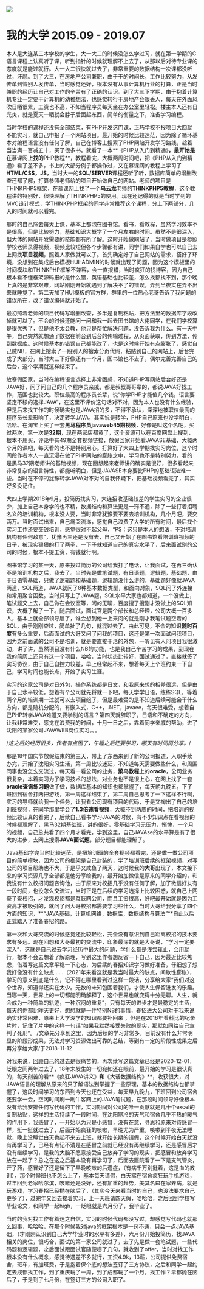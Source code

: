 ![](https://img-blog.csdnimg.cn/1006d68dd9bc42b2af325cc49eb1e06b.png)

# 我的大学 2015.09 - 2019.07

本人是大连某三本学校的学生，大一大二的时候没怎么学过习，就在第一学期的C语言课程上认真听了课，听到指针的时候就理解不上去了，从那以后对待专业课的态度就是能过就行。大一大二很快就过去了，非常重要的数据结构一次课都没听过，汗颜。到了大三，在房地产公司兼职，由于干的时间长，工作比较努力，从发传单到管别人发传单，当时感觉还好，根本没有从事计算机行业的打算，正是当时兼职的经历让自己对工作的辛苦有了正确的认识。到了大三下学期，由于抱着计算机专业一定要干计算机的幼稚想法，也感觉转行干房地产会很丢人，每天在外面风吹日晒很累，工资也不高，不如当程序员每天坐在办公室里轻松。楼主本人还有日光炎，就是夏天一晒就会脖子后面起东西，简单的衡量之下，准备学习编程。

当时学校的课程还没有全部结束，有PHP开发这门课，正巧学校不报项目大四就不能实习，就自己申报了一个网站项目。最开始的时候比较迷茫，因为除了循环基本对编程语言没有任何了解，自己在博客上搜索了PHP网站开发学习路线，趁着当当满一百减五十，买了很多书。就看了一本**《PHP从入门到精通》**，最开始是在**慕课网**上找的**PHP教程**，教程看完，大概两周时间吧，把《PHP从入门到精通》看了差不多，书上的大部分例子都操作过，又在慕课网的教程上学习了**HTML/CSS，JS**，当时大一的**SQL/SERVER**课程还听了听，数据库简单的增删改查还都了解，打算参照老师给的项目开始做自己的网站。老师的项目是THINKPHP5框架，在慕课网上找了一个**乌云龙**老师的**THINKPHP5教程**，这个教程讲的特别好，很快理解了THINKPHP5的使用。现在还记得的就是当时学到的MVC设计模式，学THINKPHP框架的同学非常推荐这个课程，分上下两部分，几天的时间就可以看完。

那时的自己除去每天上课，基本上都泡在图书馆。看书，看教程，虽然学习效率不是很高，但是比较努力，基础知识大概学了一个月左右的时间。虽然不是很深入，但大体的网站开发需要的技能都有所了解。这时开始做网站了，当时做项目是参照学校老师录得视频，视频比较短但各个步骤都有讲，同学们如果自学也可以自己去上网找**项目视频**，照着人家做就可以了。首先确定好了自己网站的需求，搭好了环境，没想到在集成后台模板HUI-ADMIN的时候就出现了问题，因为这个模板里的时间模块和THINKPHP框架不兼容，会一直报错，当时疯狂的找博客，因为自己根本看不懂框架源码报的是什么错，英语基础也比较差，怎么找都找不到，那个晚上真的是非常艰难，网站刚刚开始就遇到了解决不了的错误，弄到半夜实在弄不出来就睡觉了。第二天加了HUI模板的官方群，群里的一位热心老哥告诉了我问题的错误所在，改了错误编码就开始了。

最初照着老师的项目代码写增删改查，多半是复制粘贴，把方法里的数据库字段改掉就可以了。不会的时候还能问一问和我一起去图书馆的大佬同学，在我们学校算是很优秀了，但是他不太会教，他只是帮忙解决问题，没告诉我为什么。有一天中午，自己突然就想通了数据在前台到后台的传输过程，从页面获取，传到方法，传到数据库。这时候基本的错误自己都能改了，也是这时候开始有点膨胀了，感觉自己贼NB，在网上搜索了一段别人的搜索分页代码，粘贴到自己的网站上，后台完成了大部分，当时大三下好像还有一个月，图书馆也不去了，偶尔完善完善自己的后台，这个学期就这样结束了。

放寒假回家，当时在编程语言选择上非常困惑，不知道PHP写网站后台好还是JAVA好，问了问自己的几个程序员亲戚，都是叔叔哥哥辈的，都说JAVA好找工作，范围也比较大。职位最高的程序员长辈，说“你学PHP才能值几个钱，语言要坚定不移的选择JAVA”，在这里不评价这句话对不对，因为本人也没有什么经验，但是后来找工作的时候确实也是JAVA招的多，不得不承认，深深地被职位最高的程序员长辈影响了，决定转学JAVA，其实说是转学，PHP自己原来也没学明白，哈哈。在淘宝上买了一套**黑马程序员javaweb45期视频**，好像是叫这个名吧，买过两次，第一次是**32期**，现在两家店都黄了，这个资源可以在百度网盘上搜到，根本不用买，评论中有49期全套视频链接，放假回家开始看JAVASE基础，大概两个月的课吧，每天看的也不是特别用心。打算好了大四上学期找实习岗位，这个时间段作者本人一直沉浸在做了PHP网站的膨胀之中，学习也不是特别努力，看的是黑马32期老师讲的基础视频，现在回想起来老师讲的确实是很好，很多看起来非常复杂的语言特性，都能听明白，但是JAVASE本身要比PHP的基础语法难一些。当时在不停的犹豫转学JAVA对不对的自我怀疑下，把基础视频看完了，其实好多没记住。

大四上学期2018年9月，投简历找实习，大连招收基础较差的学生实习的企业很少，加上自己本身学的也不精，数据结构和算法更是一窍不通，除了一些打着招聘名义的培训机构，根本没人要，当时非常犹豫要不要去培训机构，几个月吧，要交两万。当时面试出来，自己痛哭流涕，感觉自己浪费了大学的所有时间，最后找个实习工作还要交钱培训，感觉很对不起父母，“PS：这只是本人的想法，不对培训机构有任何敌意”，犹豫再三还是没有去，自己又开始了在图书馆看培训班视频的日子，被现实狠狠的打了两拳，一下子就知道自己的真实水平了，后来面试别的公司的时候，根本不提工资，有钱就行啊。

图书馆学习的某一天，原来投过简历的公司给我打了电话，让我面试，在再三确认不是培训机构之后，我去了。当时先是做笔试题，有日语题，逻辑题，基础题，由于日语零基础，只做了逻辑题和基础题，逻辑题没什么讲的，基础题好像就JAVA两道，SQL两道，JAVA就问了8种基本数据类型，和面向对象，SQL问了外连接和常用聚合函数。当时只写上了JAVA题，SQL水平大家也都知道，一个没做上，笔试题交上去，自己做在会议室等，闲的无聊，百度搜了搜刚才没做上的SQL知识，大概了解了一下。随后面试，面试官是两个部长和总经理，公司大概一百多人，基本上就全部领导层了，谁会想到他一上来问的就是刚才我笔试题空着的SQL，由于刚刚查过，简单扯了几句，就混过去了。由此可见，不会的知识**随时百度**有多么重要，后面面试的大哥又问了问我的项目，这还是第一次面试问我项目，因为之前面试的公司不是培训，就是要直接干活的外包，一听见有人问项目我很激动，讲了讲，虽然项目没有什么NB的功能，也是我自己辛苦学习的成果，到现在我的简历上还只有这一个项目，哈哈，当时状态比较好，面试通过了，直接就签了实习协议，由于自己自控力较差，早上经常起不来，想着每天上个班约束一下自己，学习时间也能长点，开始了实习生涯。

实习的这家公司是对日外包，操作系统都是日文，和我原来想的相差很远，但是由于自己水平较低，想着有个公司就先将就一下吧，每天学学日语，练练SQL，等着两个月的培训期一过就可以去项目组了，但是最难受的是不知道后续可能会干什么方向，都是随机分配的，有嵌入式，C++，.NET，javaee，每天很难受，想着自己PHP转学JAVA难道又要学别的语言？第四天就辞职了，日语和不确定的方向，让我非常难受，感觉在浪费我的时间，十月一日之后，靠着同学亲戚的帮助，进了沈阳的某家公司JAVAWEB岗位实习。。。

/*这之后的经历很多，作者有点困了，午睡之后还要学习，哪天有时间再分享。*/

那是18年国庆节放假结束的第三天，带上了东西来到了新的公司报道，入职手续办完，开始了沈阳实习生活，第一周比较迷茫，不知道每天需要做些什么，和周围同事也没怎么交流过，每天看一看公司的业务，**菜鸟教程**上的**oracle**，公司业务很复杂，本着实习为了学习技术的想法，对业务也不是很上心，在网上找了一套**oracle查询练习题**做了做，数据库基本的知识也都掌握了，每天朝九晚五，下了班回到宿舍打两把游戏，第一周这样结束了，第二周自己思考了一下这样不行啊，实习的导师就给我一个任务，让我看公司现有项目的代码，于是又掏出了自己的培训班视频，在同学那里学会了**1.3倍速看视频**，大概不到两周的时间，把培训的视频比较认真的看完了，后续自己看书学习JAVA的时候，有不少知识点在看视频的时候都理解了，黑马32期基础班，讲的很好，零基础学习无压力，惭愧，一个月的视频，自己总共看了四个月才看完，学到这里，自己JAVAse的水平算是有了很大的进步，去网上搜索**JAVA面试题**，部分题目都能理解了。

Java基础学完当时比较迷茫，是把培训班的全套视频都看完，还是做一做公司项目的简单模块，因为公司的框架是自己封装的，学了培训班后续的框架视频，对写公司的项目帮助也不大，于是乎又咸鱼了两天，这时候我的**大哥**出现了，本文接下来的学习资源几乎全部都是他分享给我的，最开始加微信是原来的同学介绍的，和我说有什么校招问题咨询他，由于原来对校招几乎没有任何了解，加了微信好友有一段时间，也没怎么交流过，当时正是在后续的学习选择上比较困惑，就自己上网查了查校招，才发现校招都是互联网公司，而且工资很高，好吧最开始就是因为工资高才被吸引的，就问了问大哥校招都需要学习些什么，当时大哥给我分享了四个方面的知识，**“JAVA基础，计算机网络，数据库，数据结构与算法”**自此以后正式踏入了准备春招的路。

第一次和大哥交流的时候感觉还比较轻松，完全没有意识到自己距离校招的技术要求有多远。现在回想和大哥最初的交流中，印象最深的就是大哥说，“学习一定要深入”，这就是自己过去学习经历中最大的问题，学什么都是浅尝辄止，会用就行，根本不会去想着了解原理，写到这里作者想反省一下自己，因为最近比较焦虑，借着写这篇文章平稳一下心态，为后续的春招知识学习做好准备，仔细想了想我好像没有什么缺点……（2021年来看这就是我当时最大的缺点，间歇性膨胀），学习的意义到底是什么，记不得在哪里看到过这样一段话，分享给大家“我们对这个世界，知道得还实在太少。无数的未知包围着我们，才使人生保留迸发的乐趣。当哪一天，世界上的一切都能明确解释了，这个世界也就变得十分无聊。人生，就会成为一种简单的轨迹，一种沉闷的重复”，只有每天的进步才是最稳定的生活，每天的你都比昨天更好，想想就是一件特别NB的事情，春招进大公司对于我来说确实非常困难，原来上大学没学的知识都要补回来 ，但是在2016年看科比的纪录片时，记住了片中的这样一句话“如果我默然接受失败的现实，那就如同给自己宣判了死刑”。
/文章先分享到这里，因为后续的学习非常多，目前没有什么非常明显的阶段形成果，无法对学习资源做出可靠的总结，等到有一定的阶段性成果之后再分享给大家/于2018-11-12

对我来说，回顾自己的过去是很痛苦的，再次续写这篇文章已经是2020-12-01，眨眼之间两年过去了，18年末发生的一切宛如还在眼前，最开始的学习是很认真的，每天刻苦的看**《疯狂JAVA讲义》**和**《大话数据结构》**，收获很大，对JAVA语言的理解从原来的只了解语法到掌握了一些原理，基本的数据结构也都掌握了，这段时间学习的东西到今天也还在受益，每天早九晚九，下班回到公司宿舍还要学一会，空闲时间刷一刷牛客网上的JAVA笔试题，在那段时间领导好像根本没有给我安排任何写代码的工作，实习期间对公司的唯一贡献就是几十个excel的复制粘贴，这样的生活持续了一段时间，在沈阳寒冷的天气和宿舍几乎不热的暖气的作用下，我感冒了，一开始以为只是小感冒，没有在意，寻思和原来对待感冒一样，挺一挺就过去了，后面开始疯狂的咳嗽，早晚尤为严重，咳嗽到半夜无法睡觉，晚上没睡觉白天也起不来去上班，就开始长期的请假，这个时候开始白天就没有再学习了，已经有点记不清是在感冒之前就已经没有再继续学习，还是感冒后才没有继续学习，是我的大脑不愿意接受自己放弃了学习的现实，把感冒和放弃学习放在一起了？总之在这之后基本没有再学习了，后面去医院看了一下是支气管炎，开了药，感冒好了还是留下了早晚咳嗽的后遗症，（有病千万别挺着，这是血的教训），那个时候班也不怎么上了，基本每天请假，白天窝在宿舍疯狂玩手机游戏，过年回到老家哈尔滨，咳嗽还是没好，还有加重的趋势，美其名曰在家养病，就是玩游戏，学习春招已经抛在脑后了，（其实今天来看当时的自己，也没法要求自己更多了），过完年又回去接着实习，上一天班请四天假，哈哈哈，之后回到学校写毕业论文，和同学一起high，一眨眼就是六月份了，我毕业了。

当时的我对找工作有着迷之自信，实习的时候代码都没写过，却感觉写代码也就那么回事，哈哈哈，在那个时候我对java的框架根本是一窍不通，只会一点JAVA基础，（才刚刚认识到自己大学毕业时的水平有多差），六月份开始投简历，找JAVA相关的岗位，很巧合，面试的第一家公司就过了，去了先是做一套笔试题，一些代码题和逻辑题，之后面试跟面试官随便唠了几句，就收到了offer，当时对找工作根本没有什么概念，感觉待遇差不多就行，工资4.9k，13薪，公司提供免费宿舍，班车，有加班费，于是抱着保个底的想法签订了三方协议，之后和同学一起约定去成都找工作，到了重庆玩了一周，到了成都玩了一个月，找工作？早都抛在脑后了，于是到了七月份，在签订三方的公司入职了。

